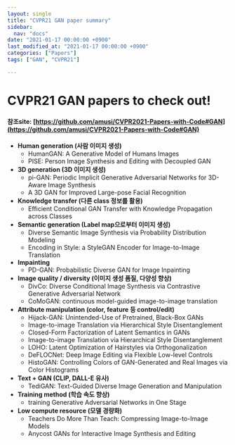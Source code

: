 ```yaml
---
layout: single
title: "CVPR21 GAN paper summary"
sidebar:
  nav: "docs"
date: "2021-01-17 00:00:00 +0900"
last_modified_at: "2021-01-17 00:00:00 +0900"
categories: ["Papers"]
tags: ["GAN", "CVPR21"]

---
```


# CVPR21 GAN papers to check out!

#### 참조site: [https://github.com/amusi/CVPR2021-Papers-with-Code#GAN](https://github.com/amusi/CVPR2021-Papers-with-Code#GAN)

- **Human generation (사람 이미지 생성)**
  - HumanGAN: A Generative Model of Humans Images
  - PISE: Person Image Synthesis and Editing with Decoupled GAN
- **3D generation (3D 이미지 생성)**
  - pi-GAN: Periodic Implicit Generative Adversarial Networks for 3D-Aware Image Synthesis
  - A 3D GAN for Improved Large-pose Facial Recognition
- **Knowledge transfer (다른 class 정보를 활용)**
  - Efficient Conditional GAN Transfer with Knowledge Propagation across Classes
- **Semantic generation (Label map으로부터 이미지 생성)**
  - Diverse Semantic Image Synthesis via Probability Distribution Modeling
  - Encoding in Style: a StyleGAN Encoder for Image-to-Image Translation
- **Impainting**
  - PD-GAN: Probabilistic Diverse GAN for Image Inpainting
- **Image quality / diversity (이미지 생성 품질, 다양성 향상)**
  - DivCo: Diverse Conditional Image Synthesis via Contrastive Generative Adversarial Network
  - CoMoGAN: continuous model-guided image-to-image translation
- **Attribute manipulation (color, feature 등 control/edit)**
  - Hijack-GAN: Unintended-Use of Pretrained, Black-Box GANs
  - Image-to-image Translation via Hierarchical Style Disentanglement
  - Closed-Form Factorization of Latent Semantics in GANs
  - Image-to-image Translation via Hierarchical Style Disentanglement
  - LOHO: Latent Optimization of Hairstyles via Orthogonalization
  - DeFLOCNet: Deep Image Editing via Flexible Low-level Controls
  - HistoGAN: Controlling Colors of GAN-Generated and Real Images via Color Histograms
- **Text + GAN (CLIP, DALL-E 유사)**
  - TediGAN: Text-Guided Diverse Image Generation and Manipulation
- **Training method (학습 속도 향상)**
  - training Generative Adversarial Networks in One Stage
- **Low compute resource (모델 경량화)**
  - Teachers Do More Than Teach: Compressing Image-to-Image Models
  - Anycost GANs for Interactive Image Synthesis and Editing
